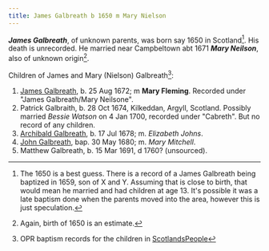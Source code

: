 ```yaml
---
title: James Galbreath b 1650 m Mary Nielson
---
```


***James Galbreath***, of unknown parents, was born say 1650 in Scotland[^birth].  His death is unrecorded.  He married near Campbeltown abt 1671 ***Mary Neilson***, also of unknown origin[^mary].

Children of James and Mary (Nielson) Galbreath[^children]:

1. [James Galbreath](galbreath-james-1672.md), b. 25 Aug 1672; m **Mary Fleming**. Recorded under "James Galbreath/Mary Neilsone".
2. Patrick Galbraith, b. 28 Oct 1674, Kilkeddan, Argyll, Scotland. Possibly married *Bessie Watson* on 4 Jan 1700, recorded under "Cabreth".  But no record of any children.
3. [Archibald Galbreath](galbreath-archibald-1678.md), b. 17 Jul 1678; m. *Elizabeth Johns*.
4. [John Galbreath](galbreath-john-1680.md), bap. 30 May 1680; m. *Mary Mitchell*.
5. Matthew Galbreath, b. 15 Mar 1691, d 1760? (unsourced).

[^birth]: The 1650 is a best guess.  There is a record of a James Galbreath being baptized in 1659, son of X and Y.  Assuming that is close to birth, that would mean he married and had children at age 13.  It's possible it was a late baptism done when the parents moved into the area, however this is just speculation. 

[^mary]: Again, birth of 1650 is an estimate.

[^children]: OPR baptism records for the children in [ScotlandsPeople][sp1]

[sp1]: https://www.scotlandspeople.gov.uk/record-results?search_type=people&event=%28B%20OR%20C%20OR%20S%29&record_type%5B0%5D=opr_births&church_type=Old%20Parish%20Registers&dl_cat=church&dl_rec=church-births-baptisms&surname=galbreath&surname_so=exact&forename_so=starts&from_year=1672&to_year=1691&parent_names=galbreath&parent_names_so=fuzzy&parent_name_two=nielson&parent_name_two_so=fuzzy&county=ARGYLL&record=Church%20of%20Scotland%20%28old%20parish%20registers%29%20Roman%20Catholic%20Church%20Other%20churches&rd_real_name%5B0%5D=CAMPBELTOWN%20%28LANDWARD%29%20OR%20CAMPBELTOWN%20%28BURGH%29%20OR%20CAMPBELTOWN&rd_display_name%5B0%5D=CAMPBELTOWN%20%28LANDWARD%29%7CCAMPBELTOWN%20%28BURGH%29%7CCAMPBELTOWN_CAMPBELTOWN&rd_label%5B0%5D=CAMPBELTOWN&rd_name%5B0%5D=CAMPBELTOWN%20%2ALANDWARD%2A%20OR%20CAMPBELTOWN%20%2ABURGH%2A%20OR%20CAMPBELTOWN&sort=asc&order=Date&field=year
